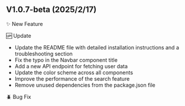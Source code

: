 ## V1.0.7-beta (2025/2/17)

✨ New Feature

🆙 Update

- Update the README file with detailed installation instructions and a troubleshooting section
- Fix the typo in the Navbar component title
- Add a new API endpoint for fetching user data
- Update the color scheme across all components
- Improve the performance of the search feature
- Remove unused dependencies from the package.json file

🪲 Bug Fix
